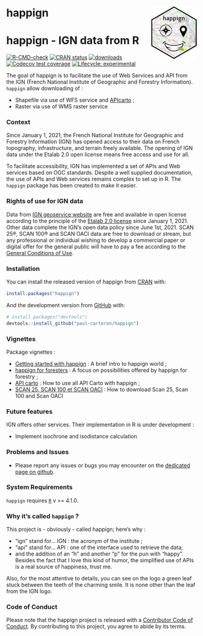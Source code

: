 
<!-- README.md is generated from README.Rmd. Please edit that file -->

# happign <a href="https://paul-carteron.github.io/happign/"><img src="man/figures/logo.png" align="right" height="139" /></a>

# happign - IGN data from R

<!-- badges: start -->

[![R-CMD-check](https://github.com/paul-carteron/happign/actions/workflows/R-CMD-check.yaml/badge.svg)](https://github.com/paul-carteron/happign/actions/workflows/R-CMD-check.yaml)
[![CRAN
status](https://www.r-pkg.org/badges/version/happign)](https://CRAN.R-project.org/package=happign)
[![downloads](http://cranlogs.r-pkg.org/badges/last-month/happign?color=green)](https://cran.r-project.org/package=happign)
[![Codecov test
coverage](https://codecov.io/gh/paul-carteron/happign/branch/main/graph/badge.svg)](https://app.codecov.io/gh/paul-carteron/happign?branch=main)
[![Lifecycle:
experimental](https://img.shields.io/badge/lifecycle-experimental-orange.svg)](https://lifecycle.r-lib.org/articles/stages.html#experimental)
<!-- badges: end -->

The goal of happign is to facilitate the use of Web Services and API
from the IGN (French National Institute of Geographic and Forestry
Information). `happign` allow downloading of :

- Shapefile via use of WFS service and
  [APIcarto](https://apicarto.ign.fr/api/doc/) ;
- Raster via use of WMS raster service

### Context

Since January 1, 2021, the French National Institute for Geographic and
Forestry Information (IGN) has opened access to their data on French
topography, infrastructure, and terrain freely available. The opening of
IGN data under the Etalab 2.0 open license means free access and use for
all.

To facilitate accessibility, IGN has implemented a set of APIs and Web
services based on OGC standards. Despite a well supplied documentation,
the use of APIs and Web services remains complex to set up in R. The
`happign` package has been created to make it easier.

### Rights of use for IGN data

Data from [IGN geoservice
website](https://geoservices.ign.fr/presentation) are free and available
in open license according to the principle of the [Etalab 2.0
license](https://www.etalab.gouv.fr/licence-ouverte-open-licence/) since
January 1, 2021. Other data complete the IGN’s open data policy since
June 1st, 2021. SCAN 25®, SCAN 100® and SCAN OACI data are free to
download or stream, but any professional or individual wishing to
develop a commercial paper or digital offer for the general public will
have to pay a fee according to the [General Conditions of
Use](https://geoservices.ign.fr/cgu-licences).

### Installation

You can install the released version of happign from
[CRAN](https://CRAN.R-project.org) with:

``` r
install.packages("happign")
```

And the development version from [GitHub](https://github.com/) with:

``` r
# install.packages("devtools")
devtools::install_github("paul-carteron/happign")
```

### Vignettes

Package vignettes :

- [Getting started with
  happign](https://paul-carteron.github.io/happign/articles/Getting_started.html)
  : A brief intro to happign world ;
- [happign for
  foresters](https://paul-carteron.github.io/happign/articles/web_only/happign_for_foresters.html)
  : A focus on possibilities offered by happign for forestry ;
- [API
  carto](https://paul-carteron.github.io/happign/articles/web_only/api_carto.html)
  : How to use all API Carto with happign ;
- [SCAN 25, SCAN 100 et SCAN
  OACI](https://paul-carteron.github.io/happign/articles/SCAN_25_SCAN_100_SCAN_OACI.html)
  : How to download Scan 25, Scan 100 and Scan OACI

### Future features

IGN offers other services. Their implementation in R is under
development :

- Implement isochrone and isodistance calculation

### Problems and Issues

- Please report any issues or bugs you may encounter on the [dedicated
  page on github](https://github.com/paul-carteron/happign/issues).

### System Requirements

`happign` requires [`R`](https://cran.r-project.org) v \>= 4.1.0.

### Why it’s called `happign` ?

This project is - obviously - called happign; here’s why :

- “ign” stand for… IGN : the acronym of the institute ;
- “api” stand for… API : one of the interface used to retrieve the data;
- and the addition of an “h” and another “p” for the pun with “happy”.
  Besides the fact that I love this kind of humor, the simplified use of
  APIs is a real source of happiness, trust me.

Also, for the most attentive to details, you can see on the logo a green
leaf stuck between the teeth of the charming smile. It is none other
than the leaf from the IGN logo.

### Code of Conduct

Please note that the happign project is released with a [Contributor
Code of
Conduct](https://paul-carteron.github.io/happign/CODE_OF_CONDUCT.html).
By contributing to this project, you agree to abide by its terms.
